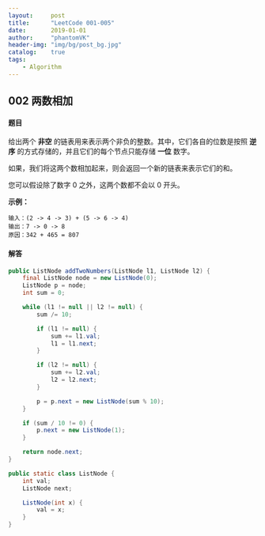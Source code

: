 ```yaml
---
layout:     post
title:      "LeetCode 001-005"
date:       2019-01-01
author:     "phantomVK"
header-img: "img/bg/post_bg.jpg"
catalog:    true
tags:
    - Algorithm
---
```


## 002 两数相加

#### 题目

给出两个 **非空** 的链表用来表示两个非负的整数。其中，它们各自的位数是按照 **逆序** 的方式存储的，并且它们的每个节点只能存储 **一位** 数字。

如果，我们将这两个数相加起来，则会返回一个新的链表来表示它们的和。

您可以假设除了数字 0 之外，这两个数都不会以 0 开头。

**示例：**

```
输入：(2 -> 4 -> 3) + (5 -> 6 -> 4)
输出：7 -> 0 -> 8
原因：342 + 465 = 807
```

#### 解答

```java
public ListNode addTwoNumbers(ListNode l1, ListNode l2) {
    final ListNode node = new ListNode(0);
    ListNode p = node;
    int sum = 0;

    while (l1 != null || l2 != null) {
        sum /= 10;

        if (l1 != null) {
            sum += l1.val;
            l1 = l1.next;
        }

        if (l2 != null) {
            sum += l2.val;
            l2 = l2.next;
        }

        p = p.next = new ListNode(sum % 10);
    }

    if (sum / 10 != 0) {
        p.next = new ListNode(1);
    }

    return node.next;
}

public static class ListNode {
    int val;
    ListNode next;

    ListNode(int x) {
        val = x;
    }
}
```
